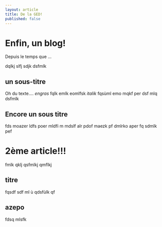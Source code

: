 ```yaml
---
layout: article
title: De la GED!
published: false
---
```


# Enfin, un blog!

 Depuis le temps que ...

dqlkj slfj sdjk dsfmlk 

## un sous-titre

Oh du texte.... *engras* fqlk emlk eomlfsk _italik_
fqsùml emo mqkf per dsf mlq dsfmlk

## Encore un sous titre

fds moazer ldfs poer mldfi m 
 mdslf alr pdof maezk pf dmlrko aper fq sdmlk pef


# 2ème article!!!

fmlk qklj qsfmlkj qmflkj 

## titre

fqsdf 
sdf ml ù
 qdsfùlk qf

##  azepo 

fdsq mlsfk
